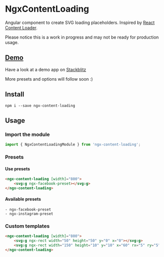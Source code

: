 # NgxContentLoading

Angular component to create SVG loading placeholders. Inspired by [React Content Loader](https://github.com/danilowoz/react-content-loader).


Please notice this is a work in progress and may not be ready for production usage.

## [Demo](https://angular-b3z9ek.stackblitz.io/)

Have a look at a demo app on [Stackblitz](https://angular-b3z9ek.stackblitz.io/)

More presets and options will follow soon :)

## Install


    npm i --save ngx-content-loading


## Usage

### Import the module

```javascript
import { NgxContentLoadingModule } from 'ngx-content-loading';
```

### Presets

#### Use presets

```html
<ngx-content-loading [width]="800">
    <svg:g ngx-facebook-preset></svg:g>
</ngx-content-loading>
```

#### Available presets
    - ngx-facebook-preset
    - ngx-instagram-preset


### Custom templates

```html
<ngx-content-loading [width]="800">
    <svg:g ngx-rect width="50" height="50" y="0" x="0"></svg:g>
    <svg:g ngx-rect width="150" height="10" y="10" x="60" rx="5" ry="5"></svg:g>
</ngx-content-loading>
```
